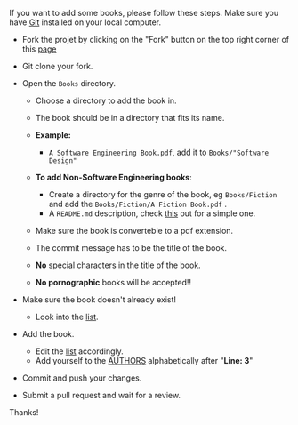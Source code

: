If you want to add some books, please follow these steps. Make sure you have [Git](https://git-scm.com/) installed on your local computer.

- Fork the projet by clicking on the "Fork" button on the top right corner of this [page](https://github.com/Tafara-N/Library/)
- Git clone your fork.
- Open the `Books` directory.
    - Choose a directory to add the book in.

    - The book should be in a directory that fits its name.

    - **Example:**
        - `A Software Engineering Book.pdf`, add it to `Books/"Software Design"`

    - **To add Non-Software Engineering books**:
        - Create a directory for the genre of the book, eg `Books/Fiction` and add the `Books/Fiction/A Fiction Book.pdf` .
        - A `README.md` description, check [this](Books/Vim/README.md) out for a simple one.

    - Make sure the book is converteble to a pdf extension.
    - The commit message has to be the title of the book.
    - **No** special characters in the title of the book.
    - **No pornographic** books will be accepted!!

- Make sure the book doesn't already exist!
    - Look into the [list](utils/books.md).

- Add the book.
    - Edit the [list](utils/books.md) accordingly.
    - Add yourself to the [AUTHORS](AUTHORS) alphabetically after "**Line: 3**"
- Commit and push your changes.
- Submit a pull request and wait for a review.

Thanks!
